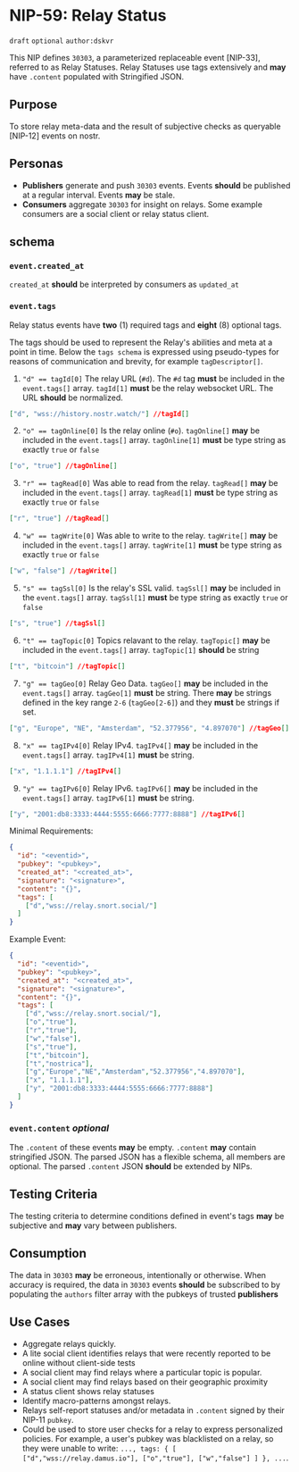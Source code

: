 # NIP-59: Relay Status

`draft` `optional` `author:dskvr`

This NIP defines `30303`, a parameterized replaceable event [NIP-33], referred to as Relay Statuses. Relay Statuses use tags extensively and **may** have `.content` populated with Stringified JSON.

## Purpose 
To store relay meta-data and the result of subjective checks as queryable [NIP-12] events on nostr. 

## Personas 
- **Publishers** generate and push `30303` events. Events **should** be published at a regular interval. Events **may** be stale.
- **Consumers** aggregate `30303` for insight on relays. Some example consumers are a social client or relay status client. 

## schema

### `event.created_at` 
`created_at` **should** be interpreted by consumers as `updated_at`

### `event.tags`
Relay status events have **two** (1) required tags and **eight** (8) optional tags. 

The tags should be used to represent the Relay's abilities and meta at a point in time. Below the `tags schema` is expressed using pseudo-types for reasons of communication and brevity, for example `tagDescriptor[]`.

1. `"d" == tagId[0]` The relay URL (`#d`). The `#d` tag **must** be included in the `event.tags[]` array. `tagId[1]` **must** be the relay websocket URL. The URL **should** be normalized. 
```json
["d", "wss://history.nostr.watch/"] //tagId[]
```
2. `"o" == tagOnline[0]` Is the relay online (`#o`). `tagOnline[]` **may** be included in the `event.tags[]` array. `tagOnline[1]` **must** be type string as exactly `true` or `false`
```json
["o", "true"] //tagOnline[]
```
3. `"r" == tagRead[0]` Was able to read from the relay. `tagRead[]` **may** be included in the `event.tags[]` array. `tagRead[1]` **must** be type string as exactly `true` or `false`
```json
["r", "true"] //tagRead[]
```
4. `"w" == tagWrite[0]` Was able to write to the relay. `tagWrite[]` **may** be included in the `event.tags[]` array. `tagWrite[1]` **must** be type string as exactly `true` or `false`
```json
["w", "false"] //tagWrite[]
```
5. `"s" == tagSsl[0]` Is the relay's SSL valid. `tagSsl[]` **may** be included in the `event.tags[]` array. `tagSsl[1]` **must** be type string as exactly `true` or `false`
```json
["s", "true"] //tagSsl[]
```
6. `"t" == tagTopic[0]` Topics relavant to the relay. `tagTopic[]` **may** be included in the `event.tags[]` array. `tagTopic[1]` **should** be string
```json
["t", "bitcoin"] //tagTopic[]
```
7. `"g" == tagGeo[0]` Relay Geo Data. `tagGeo[]` **may** be included in the `event.tags[]` array. `tagGeo[1]` **must** be string. There **may** be strings defined in the key range `2-6` (`tagGeo[2-6]`) and they **must** be strings if set.
```json
["g", "Europe", "NE", "Amsterdam", "52.377956", "4.897070"] //tagGeo[]
```
8. `"x" == tagIPv4[0]` Relay IPv4. `tagIPv4[]` **may** be included in the `event.tags[]` array. `tagIPv4[1]` **must** be string.
```json
["x", "1.1.1.1"] //tagIPv4[]
```
9. `"y" == tagIPv6[0]` Relay IPv6. `tagIPv6[]` **may** be included in the `event.tags[]` array. `tagIPv6[1]` **must** be string.
```json
["y", "2001:db8:3333:4444:5555:6666:7777:8888"] //tagIPv6[]
```

Minimal Requirements: 
```json
{
  "id": "<eventid>",
  "pubkey": "<pubkey>",
  "created_at": "<created_at>",
  "signature": "<signature>",
  "content": "{}",
  "tags": [  
    ["d","wss://relay.snort.social/"]
  ]
}
```

Example Event: 
```json
{
  "id": "<eventid>",
  "pubkey": "<pubkey>",
  "created_at": "<created_at>",
  "signature": "<signature>",
  "content": "{}",
  "tags": [  
    ["d","wss://relay.snort.social/"],
    ["o","true"],
    ["r","true"],
    ["w","false"],
    ["s","true"],
    ["t","bitcoin"],
    ["t","nostrica"],
    ["g","Europe","NE","Amsterdam","52.377956","4.897070"],
    ["x", "1.1.1.1"],
    ["y", "2001:db8:3333:4444:5555:6666:7777:8888"]
  ]
}
```

### `event.content` _optional_
The `.content` of these events **may** be empty. `.content` **may** contain stringified JSON. The parsed JSON has a flexible schema, all members are optional. The parsed `.content` JSON **should** be extended by NIPs. 

## Testing Criteria
The testing criteria to determine conditions defined in event's tags **may** be subjective and **may** vary between publishers.

## Consumption
The data in `30303` **may** be erroneous, intentionally or otherwise. When accuracy is required, the data in `30303` events **should** be subscribed to by populating the `authors` filter array with the pubkeys of trusted **publishers**

## Use Cases 
- Aggregate relays quickly.
- A lite social client identifies relays that were recently reported to be online without client-side tests
- A social client may find relays where a particular topic is popular.
- A social client may find relays based on their geographic proximity
- A status client shows relay statuses
- Identify macro-patterns amongst relays. 
- Relays self-report statuses and/or metadata in `.content` signed by their NIP-11 `pubkey`.
- Could be used to store user checks for a relay to express personalized policies. For example, a user's pubkey was blacklisted on a relay, so they were unable to write: `..., tags: { [ ["d","wss://relay.damus.io"], ["o","true"], ["w","false"] ] }, ...`.

